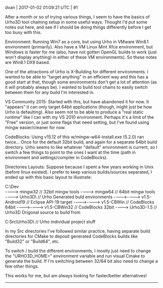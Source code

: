 dvan | 2017-01-02 01:09:21 UTC | #1

After a month or so of trying various things, I seem to have the basics of Urho3D tool chaining setup in some useful ways. Thought I'd put some notes out here, and see if I should be doing things differently before I get too busy with this.

Environment:  Running Win7 as a core, but using Urho in VMware Win8.1 environment (primarily). Also have a VM Linux Mint Xfce environment, but Windows is faster for me (also, have not gotten OpenGL builds to work (just won't display anything) in either of these VM environments). So these notes are Win8.1 DX9 based.

One of the attractions of Urho is X-Building for different environments. I wanted to be able to "target anything" in an efficient way and this has a good start at that, though some environments don't get a lot of attention (as it will probably always be). I wanted to build tool chains to easily switch between them for any build I'm interested in.

VS Community 2015:  Started with this, but have abandoned it for now. It "appears" it can only target 64bit applications (though, might just be how Urho is defaulting). Also seem not to be able to produce a "real static runtime" like I can with my VS 2010 environment. Perhaps it's a limit of the "Free" version, or just some flags that need setting, but I've found using mingw easier/cleaner for now.

CodeBlocks: Using v15.12 of this w/mingw-w64-install.exe (5.2.0) ran twice... Once for the default 32bit build, and again for a separate 64bit build directory. Urho seems to like whatever "default" environment is current, so I switch a few things to point to the ones I want at the time (path in environment and settings/compiler in CodeBlocks).

Directories Layouts:  Suppose because I spent a few years working in Unix (before linux existed). I prefer to keep various builds/sources separated, I ended up with this basic layout to illustrate:

C:\Dev\
    ----> mingw32     // 32bit mingw tools
    ----> mingw64     // 64bit mingw tools
    ----> Urho3D\               // Urho Generated buld environments
    ---->----> v1.5-Android19                  // Eclipse API-19 target
    ---->----> v1.5-CBWin                  // CodeBlocks 64bit
    ---->----> v1.5-CBWin32              // CodeBlocks 32bit
    ----> Urho3D-1.5    // Urho3D Origonal source to build from

C:Src\Urho3D\      // Urho individual project stuff

In my Src directories I've followed similar practice, having separate build directories for CMake to deposit generated CodeBlocks builds like "Build32" or "Build64", etc.

To switch / build the different environments, I mostly just need to change the "URHO3D_HOME=" environment variable and run visual Cmake to generate the build. If I'm switching between 32/64 bit also need to change a few other things.

This works for me, but am always looking for faster/better alternatives!

-------------------------

